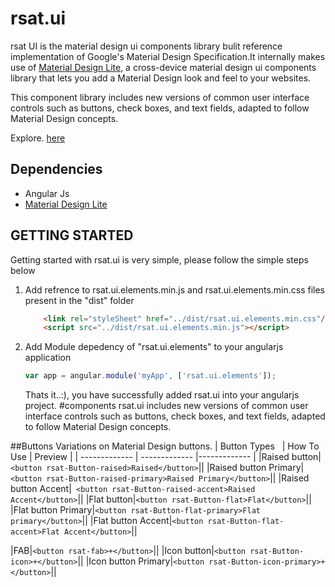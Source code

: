 # rsat.ui
rsat UI is the material design ui components library bulit reference implementation of Google's Material Design Specification.It internally makes use of [Material Design Lite](https://getmdl.io/index.html), a cross-device material design ui components library that lets you add a Material Design look and feel to your websites.

This component library includes new versions of common user interface controls such as buttons, check boxes, and text fields, adapted to follow Material Design concepts. 

Explore. [here](https://rohithsathya.github.io/SmartTable/example/)

## Dependencies
* Angular Js
* [Material Design Lite](https://getmdl.io/index.html)

## GETTING STARTED
Getting started with rsat.ui is very simple, please follow the simple steps below
1. Add refrence to rsat.ui.elements.min.js and rsat.ui.elements.min.css files present in the "dist" folder
    ```html
        <link rel="styleSheet" href="../dist/rsat.ui.elements.min.css"/>
        <script src="../dist/rsat.ui.elements.min.js"></script>
    ```
2. Add Module depedency of "rsat.ui.elements" to your angularjs application
    ```javascript
    var app = angular.module('myApp', ['rsat.ui.elements']);
    ```

    Thats it..:), you have successfully added rsat.ui into your angularjs project.
#components
rsat.ui includes new versions of common user interface controls such as buttons, check boxes, and text fields, adapted to follow Material Design concepts.

##Buttons
Variations on Material Design buttons.
| Button Types       | How To Use  | Preview  |
| ------------- | ------------- |------------- |
|Raised button|`<button rsat-Button-raised>Raised</button>`||
|Raised button Primary|`<button rsat-Button-raised-primary>Raised Primary</button>`||
|Raised button Accent|` <button rsat-Button-raised-accent>Raised Accent</button>`||
|Flat button|`<button rsat-Button-flat>Flat</button>`||
|Flat button Primary|`<button rsat-Button-flat-primary>Flat primary</button>`||
|Flat button Accent|`<button rsat-Button-flat-accent>Flat Accent</button>`||

|FAB|`<button rsat-fab>+</button>`||
|Icon button|`<button rsat-Button-icon>+</button>`||
|Icon button Primary|`<button rsat-Button-icon-primary>+</button>`||
